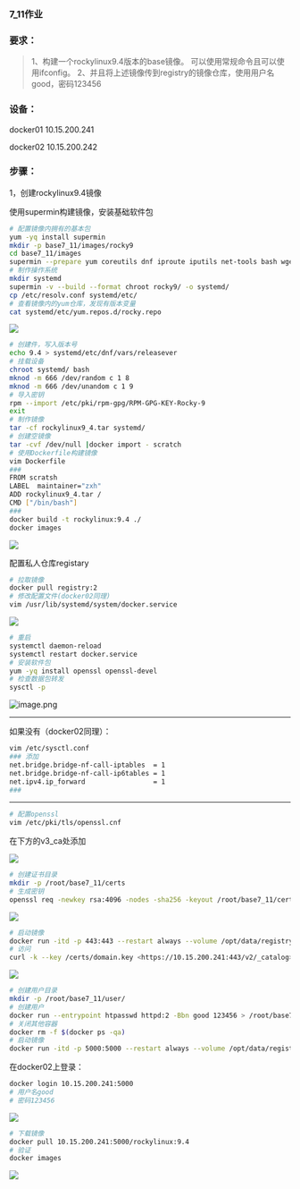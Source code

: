 ### 7_11作业

### 要求：

> 1、构建一个rockylinux9.4版本的base镜像。 可以使用常规命令且可以使用ifconfig。 2、并且将上述镜像传到registry的镜像仓库，使用用户名good，密码123456

### 设备：

docker01 10.15.200.241

docker02 10.15.200.242

### 步骤：

1，创建rockylinux9.4镜像

使用supermin构建镜像，安装基础软件包

```bash
# 配置镜像内拥有的基本包
yum -yq install supermin
mkdir -p base7_11/images/rocky9
cd base7_11/images
supermin --prepare yum coreutils dnf iproute iputils net-tools bash wget curl tar rpm -o rocky9/
# 制作操作系统
mkdir systemd
supermin -v --build --format chroot rocky9/ -o systemd/
cp /etc/resolv.conf systemd/etc/
# 查看镜像内的yum仓库，发现有版本变量
cat systemd/etc/yum.repos.d/rocky.repo
```

![](https://gitee.com/zhaojiedong/img/raw/master/202407112001009.png)

```bash
# 创建件，写入版本号
echo 9.4 > systemd/etc/dnf/vars/releasever
# 挂载设备
chroot systemd/ bash
mknod -m 666 /dev/random c 1 8
mknod -m 666 /dev/unandom c 1 9
# 导入密钥
rpm --import /etc/pki/rpm-gpg/RPM-GPG-KEY-Rocky-9
exit
# 制作镜像
tar -cf rockylinux9_4.tar systemd/
# 创建空镜像
tar -cvf /dev/null |docker import - scratch
# 使用Dockerfile构建镜像
vim Dockerfile
### 
FROM scratsh
LABEL  maintainer="zxh"
ADD rockylinux9_4.tar /
CMD ["/bin/bash"]
###
docker build -t rockylinux:9.4 ./
docker images
```

![](https://gitee.com/zhaojiedong/img/raw/master/202407112043657.png)

配置私人仓库registary

```bash
# 拉取镜像
docker pull registry:2
# 修改配置文件(docker02同理)
vim /usr/lib/systemd/system/docker.service
```

![](https://gitee.com/zhaojiedong/img/raw/master/202407112049387.png)

```bash
# 重启
systemctl daemon-reload
systemctl restart docker.service
# 安装软件包
yum -yq install openssl openssl-devel
# 检查数据包转发
sysctl -p
```

![image.png](https://gitee.com/zhaojiedong/img/raw/master/20240816132403.png)


------

如果没有（docker02同理）：

```bash
vim /etc/sysctl.conf
### 添加
net.bridge.bridge-nf-call-iptables  = 1
net.bridge.bridge-nf-call-ip6tables = 1
net.ipv4.ip_forward                 = 1
###
```

------

```bash
# 配置openssl
vim /etc/pki/tls/openssl.cnf
```

在下方的v3_ca处添加

![](https://gitee.com/zhaojiedong/img/raw/master/202407112056792.png)

```bash
# 创建证书目录
mkdir -p /root/base7_11/certs
# 生成密钥
openssl req -newkey rsa:4096 -nodes -sha256 -keyout /root/base7_11/certs/domain.key -x509 -days 3650 -out /root/base7_11/certs/domain.cert
```

![](https://gitee.com/zhaojiedong/img/raw/master/202407112100072.png)

```bash
# 启动镜像
docker run -itd -p 443:443 --restart always --volume /opt/data/registry/:/var/lib/registry --volume /root/base7_11/certs/:/root/base7_11/certs/ -e REGISTRY_HTTP_ADDR=0.0.0.0:443 -e REGISTRY_HTTP_TLS_CERTIFICATE=/root/base7_11/certs/domain.cert -e REGISTRY_HTTP_TLS_KEY=/root/base7_11/certs/domain.key --name registry registry:2
# 访问
curl -k --key /certs/domain.key <https://10.15.200.241:443/v2/_catalog>
```

![](https://gitee.com/zhaojiedong/img/raw/master/202407112107336.png)

```bash
# 创建用户目录
mkdir -p /root/base7_11/user/
# 创建用户
docker run --entrypoint htpasswd httpd:2 -Bbn good 123456 > /root/base7_11/user/htpasswd
# 关闭其他容器
docker rm -f $(docker ps -qa)
# 启动镜像
docker run -itd -p 5000:5000 --restart always --volume /opt/data/registry/:/var/lib/registry --volume /root/base7_11/user/:/root/base7_11/user -e "REGISTRY_AUTH=htpasswd" -e "REGISTRY_AUTH_HTPASSWD_REALM=Registry Realm" -e REGISTRY_AUTH_HTPASSWD_PATH=/root/base7_11/user/htpasswd  --volume /root/base7_11/certs/:/root/base7_11/certs/  -e REGISTRY_HTTP_TLS_CERTIFICATE=/root/base7_11/certs/domain.cert -e REGISTRY_HTTP_TLS_KEY=/root/base7_11/certs/domain.key --name registry registry:2
```

在docker02上登录：

```bash
docker login 10.15.200.241:5000
# 用户名good
# 密码123456
```

![](https://gitee.com/zhaojiedong/img/raw/master/202407112114601.png)

```bash
# 下载镜像
docker pull 10.15.200.241:5000/rockylinux:9.4
# 验证
docker images
```

![](https://gitee.com/zhaojiedong/img/raw/master/202407112115598.png)